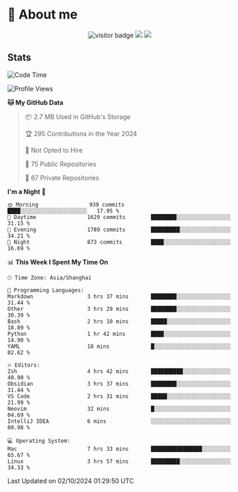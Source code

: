 <!-- ![](https://youpai.roccoshi.top/img/20200804214216.png) -->

# 🧐 About me
 
<p align="center">
<img src="https://visitor-badge.laobi.icu/badge?page_id=Lincest.Lincest&title=hits" alt="visitor badge"/>
<a href="mailto:imroccoshi@gmail.com"><img src="https://img.shields.io/badge/gmail-imroccoshi%40gmail.com-red"></a>
<a href="https://blog.roccoshi.top"><img src="https://img.shields.io/badge/blog-roccoshi-green"></a>
</p>

## Stats

<!--START_SECTION:waka-->
![Code Time](http://img.shields.io/badge/Code%20Time-1%2C530%20hrs%2019%20mins-blue)

![Profile Views](http://img.shields.io/badge/Profile%20Views-0-blue)

**🐱 My GitHub Data** 

> 📦 2.7 MB Used in GitHub's Storage 
 > 
> 🏆 295 Contributions in the Year 2024
 > 
> 🚫 Not Opted to Hire
 > 
> 📜 75 Public Repositories 
 > 
> 🔑 67 Private Repositories 
 > 
**I'm a Night 🦉** 

```text
🌞 Morning                939 commits         ████░░░░░░░░░░░░░░░░░░░░░   17.95 % 
🌆 Daytime                1629 commits        ████████░░░░░░░░░░░░░░░░░   31.15 % 
🌃 Evening                1789 commits        █████████░░░░░░░░░░░░░░░░   34.21 % 
🌙 Night                  873 commits         ████░░░░░░░░░░░░░░░░░░░░░   16.69 % 
```


📊 **This Week I Spent My Time On** 

```text
🕑︎ Time Zone: Asia/Shanghai

💬 Programming Languages: 
Markdown                 3 hrs 37 mins       ████████░░░░░░░░░░░░░░░░░   31.44 % 
Other                    3 hrs 29 mins       ████████░░░░░░░░░░░░░░░░░   30.39 % 
Bash                     2 hrs 10 mins       █████░░░░░░░░░░░░░░░░░░░░   18.89 % 
Python                   1 hr 42 mins        ████░░░░░░░░░░░░░░░░░░░░░   14.90 % 
YAML                     18 mins             █░░░░░░░░░░░░░░░░░░░░░░░░   02.62 % 

🔥 Editors: 
Zsh                      4 hrs 42 mins       ██████████░░░░░░░░░░░░░░░   40.90 % 
Obsidian                 3 hrs 37 mins       ████████░░░░░░░░░░░░░░░░░   31.44 % 
VS Code                  2 hrs 31 mins       █████░░░░░░░░░░░░░░░░░░░░   21.99 % 
Neovim                   32 mins             █░░░░░░░░░░░░░░░░░░░░░░░░   04.69 % 
IntelliJ IDEA            6 mins              ░░░░░░░░░░░░░░░░░░░░░░░░░   00.98 % 

💻 Operating System: 
Mac                      7 hrs 33 mins       ████████████████░░░░░░░░░   65.67 % 
Linux                    3 hrs 57 mins       █████████░░░░░░░░░░░░░░░░   34.33 % 
```


 Last Updated on 02/10/2024 01:29:50 UTC
<!--END_SECTION:waka-->


